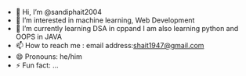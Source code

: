 - 👋 Hi, I’m @sandiphait2004
- 👀 I’m interested in machine learning, Web Development
- 🌱 I’m currently learning DSA in cppand I am also learning  python and OOPS in JAVA
- 📫 How to reach me : email address:shait1947@gmail.com
- 😄 Pronouns: he/him
- ⚡ Fun fact: ...

<!---
sandiphait2004/sandiphait2004 is a ✨ special ✨ repository because its `README.md` (this file) appears on your GitHub profile.
You can click the Preview link to take a look at your changes.
--->
